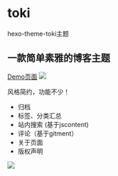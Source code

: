 # toki
hexo-theme-toki主题

## 一款简单素雅的博客主题
[Demo页面](http://vevlins.github.io)
![](http://ozc9m7ly1.bkt.clouddn.com/2.png)

风格简约，功能不少！  
+ 归档
+ 标签、分类汇总
+ 站内搜索 (基于jscontent)
+ 评论（基于gitment）
+ 关于页面
+ 版权声明

![](http://ozc9m7ly1.bkt.clouddn.com/1.png)